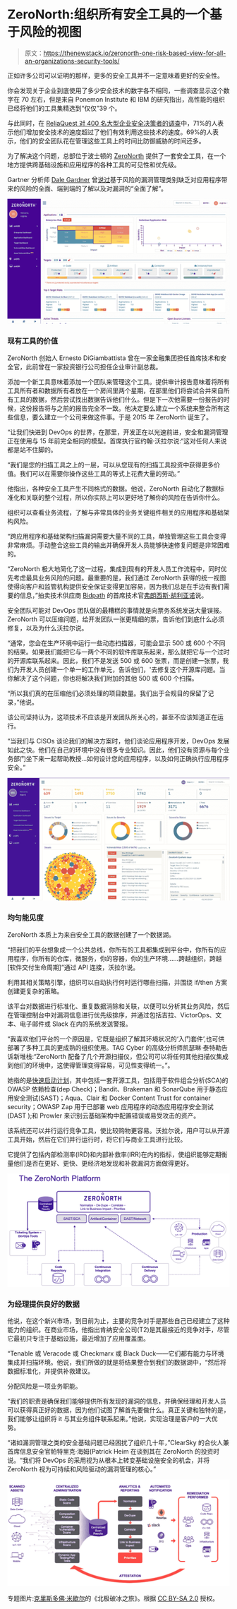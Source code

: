 # ZeroNorth:组织所有安全工具的一个基于风险的视图

> 原文：<https://thenewstack.io/zeronorth-one-risk-based-view-for-all-an-organizations-security-tools/>

正如许多公司可以证明的那样，更多的安全工具并不一定意味着更好的安全性。

你会发现关于企业到底使用了多少安全技术的数字各不相同，一些调查显示这个数字在 70 左右，但是来自 Ponemon Institute 和 IBM 的研究指出，高性能的组织已经将他们的工具集精选到“仅仅”39 个。

与此同时，在 [ReliaQuest 对 400 名大型企业安全决策者的调查](https://www.reliaquest.com/resources/vendor-sprawl-survey-report/)中，71%的人表示他们增加安全技术的速度超过了他们有效利用这些技术的速度。69%的人表示，他们的安全团队花在管理这些工具上的时间比防御威胁的时间还多。

为了解决这个问题，总部位于波士顿的 [ZeroNorth](https://www.zeronorth.io/) 提供了一套安全工具，在一个地方提供跨基础设施和应用程序的各种工具的可见性和优先级。

Gartner 分析师 [Dale Gardner](https://www.gartner.com/analyst/62099/Dale-Gardner) 曾[说过](https://www.bugcrowd.com/blog/trust-vulnerability-and-fighter-pilots-key-takeaways-from-the-gartner-security-and-risk-management-summit/)基于风险的漏洞管理类别缺乏对应用程序带来的风险的全面、端到端的了解以及对漏洞的“全面了解”。

![](img/97d9540e24607062c883d6f5771c51c6.png)

### 现有工具的价值

ZeroNorth 创始人 Ernesto DiGiambattista 曾在一家金融集团担任首席技术和安全官，此前曾在一家投资银行公司担任企业审计副总裁。

添加一个新工具意味着添加一个团队来管理这个工具。提供审计报告意味着将所有工具所有者和数据所有者放在一个房间里两个星期，在那里他们将尝试合并来自所有工具的数据，然后尝试找出数据告诉他们什么。但是下一次他需要一份报告的时候，这份报告将与之前的报告完全不一致。他决定要么建立一个系统来整合所有这些信息，要么建立一个公司来做这件事。于是 2015 年 ZeroNorth 诞生了。

“让我们快进到 DevOps 的世界，在那里，开发正在以光速前进，安全和漏洞管理正在使用与 15 年前完全相同的模型。首席执行官约翰·沃拉尔说:“这对任何人来说都是站不住脚的。

“我们是您的扫描工具之上的一层，可以从您现有的扫描工具投资中获得更多价值。我们可以在需要你操作这些工具的等式上花费大量的劳动。”

他指出，各种安全工具产生不同格式的数据。他说，ZeroNorth 自动化了数据标准化和关联的整个过程，所以你实际上可以更好地了解你的风险在告诉你什么。

组织可以查看业务流程，了解与非常具体的业务关键组件相关的应用程序和基础架构风险。

“跨应用程序和基础架构扫描漏洞需要大量不同的工具，单独管理这些工具会变得非常麻烦。手动整合这些工具的输出并确保开发人员能够快速修复问题是非常困难的。

“ZeroNorth 极大地简化了这一过程，集成到现有的开发人员工作流程中，同时优先考虑最具业务风险的问题。最重要的是，我们通过 ZeroNorth 获得的统一视图使得向客户和监管机构提供安全保证变得更加容易，因为我们总是在手边有我们需要的信息，”拍卖技术供应商 [Bidpath](https://www.bidpath.com/) 的首席技术官[弗朗西斯·胡利亚诺](https://www.linkedin.com/in/fmjuliano/)说。

安全团队可能对 DevOps 团队做的最糟糕的事情就是向票务系统发送大量误报。ZeroNorth 可以压缩问题，给开发团队一张更精细的票，告诉他们到底什么必须修复，以及为什么沃拉尔说。

“通常，您会在生产环境中运行一些动态扫描器，可能会显示 500 或 600 个不同的结果。如果我们能把它与一两个不同的软件库联系起来，那么就把它与一个过时的开源库联系起来。因此，我们不是发送 500 或 600 张票，而是创建一张票，我们为开发人员创建一个单一的工作单元，告诉他们，'去修复这个开源库问题。当你解决了这个问题，你也将解决我们附加的其他 500 或 600 个扫描。

“所以我们真的在压缩他们必须处理的项目数量。我们出于合规目的保留了记录，”他说。

该公司坚持认为，这项技术不应该是开发团队所关心的，甚至不应该知道正在运行。

“当我们与 CISOs 谈论我们的解决方案时，他们谈论应用程序开发，DevOps 发展如此之快。他们在自己的环境中没有很多专业知识。因此，他们没有资源与每个业务部门坐下来一起帮助教授…如何设计您的应用程序，以及如何正确执行应用程序安全。”

![](img/f3e2450e6735a6468d2fb136a63e5739.png)

### 均匀能见度

ZeroNorth 本质上为来自安全工具的数据创建了一个数据湖。

“把我们的平台想象成一个公共总线，你所有的工具都集成到平台中，你所有的应用程序，你所有的仓库，微服务，你的容器，你的生产环境……跨越组织，跨越[软件交付生命周期]”通过 API 连接，沃拉尔说。

利用其相关策略引擎，组织可以自动执行何时运行哪些扫描，并围绕 if/then 方案创建更复杂的策略。

该平台对数据进行标准化、重复数据消除和关联，以便可以分析其业务风险，然后在管理控制台中对漏洞信息进行优先级排序，并通过包括吉拉、VictorOps、文本、电子邮件或 Slack 在内的系统发送警报。

“我喜欢他们平台的一个原因是，它既是组织了解其环境状况的‘入门套件’,也可供部署了多种工具的更成熟的组织使用。TAG Cyber 的高级分析师凯瑟琳·泰特勒告诉新堆栈:“ZeroNorth 配备了几个开源扫描仪，但公司可以将任何其他扫描仪集成到他们的环境中，这使得管理变得容易，可见性变得统一。”。

她指的是[快速启动计划](https://www.zeronorth.io/news/zeronorth-launches-solution-to-jump-start-application-security-initiatives/)，其中包括一套开源工具，包括用于软件组合分析(SCA)的 OWASP 依赖检查(dep Check)；Bandit、Brakeman 和 SonarQube 用于静态应用安全测试(SAST)；Aqua、Clair 和 Docker Content Trust for container security；OWASP Zap 用于已部署 web 应用程序的动态应用程序安全测试(DAST );和 Prowler 来识别云基础架构中配置错误或易受攻击的资产。

该系统还可以并行运行竞争工具，使比较购物更容易。沃拉尔说，用户可以从开源工具开始，然后在它们并行运行时，将它们与商业工具进行比较。

它提供了包括内部检测率(IRD)和内部补救率(IRR)在内的指标，使组织能够定期衡量他们是否在更好、更快、更经济地发现和补救漏洞方面做得更好。

![](img/51d07e9c37ca5081e86356aa8cd66601.png)

### 为经理提供良好的数据

他说，在这个新兴市场，到目前为止，主要的竞争对手是那些自己已经建立了这种能力的组织。在商业市场，他指出肯纳安全公司(T2)是其最接近的竞争对手，尽管它最初只专注于基础设施，最近增加了应用覆盖面。

“Tenable 或 Veracode 或 Checkmarx 或 Black Duck——它们都有能力与环境集成并扫描环境。他说，我们所做的就是将结果整合到我们的数据湖中，“然后将数据标准化，并提供补救建议。

分配风险是一项业务职能。

“我们的职责是确保我们能够提供所有发现的漏洞的信息，并确保经理和开发人员可以获得真正好的数据，因为他们试图了解首先要做什么。真正关键和独特的是，我们能够让组织将 it 与其业务组件联系起来。”他说，实现治理是客户的一大优势。

“诸如漏洞管理之类的安全基础问题已经困扰了组织几十年，”ClearSky 的合伙人兼首席信息安全官帕特里克·海姆(Patrick Heim 在谈到其在 ZeroNorth 的投资时说。“我们将 DevOps 的采用视为从根本上转变基础设施安全的机会，并将 ZeroNorth 视为可持续和风险驱动的漏洞管理的核心。”

![](img/85ff473dfd6ed4d5f8101d71b70da4c1.png)

专题图片:[克里斯多佛·米歇尔](https://www.flickr.com/photos/cmichel67/)的《北极破冰之旅》。根据 [CC BY-SA 2.0](https://creativecommons.org/licenses/by/2.0/) 授权。

<svg xmlns:xlink="http://www.w3.org/1999/xlink" viewBox="0 0 68 31" version="1.1"><title>Group</title> <desc>Created with Sketch.</desc></svg>